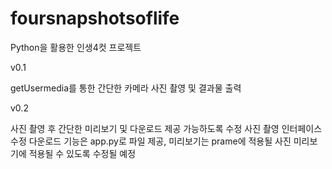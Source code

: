 # foursnapshotsoflife
Python을 활용한 인생4컷 프로젝트

v0.1

getUsermedia를 통한 간단한 카메라 사진 촬영 및 결과물 출력

v0.2

사진 촬영 후 간단한 미리보기 및 다운로드 제공 가능하도록 수정
사진 촬영 인터페이스 수정
다운로드 기능은 app.py로 파일 제공, 미리보기는 prame에 적용될 사진 미리보기에 적용될 수 있도록 수정될 예정